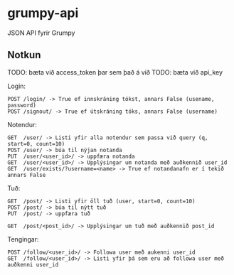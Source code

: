 grumpy-api
==========

JSON API fyrir Grumpy


Notkun
------

TODO: bæta við access_token þar sem það á við
TODO: bæta við api_key

Login:

	POST /login/ -> True ef innskráning tókst, annars False (usename, password)
	POST /signout/ -> True ef útskráning tóks, annars False (username)

Notendur:

    GET  /user/ -> Listi yfir alla notendur sem passa við query (q, start=0, count=10)
    POST /user/ -> búa til nýjan notanda
    PUT  /user/<user_id>/ -> uppfæra notanda 
    GET  /user/<user_id>/ -> Upplýsingar um notanda með auðkennið user_id
    GET  /user/exists/?username=<name> -> True ef notandanafn er í tekið annars False
    
Tuð:

    GET  /post/ -> Listi yfir öll tuð (user, start=0, count=10)
    POST /post/ -> búa til nýtt tuð
    PUT  /post/ -> uppfæra tuð
    
    GET  /post/<post_id>/ -> Upplýsingar um tuð með auðkennið post_id

Tengingar:

    POST /follow/<user_id>/ -> Followa user með aukenni user_id
    GET  /follow/<user_id>/ -> Listi yfir þá sem eru að followa user með auðkenni user_id

    
